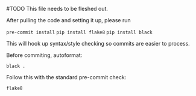 #TODO This file needs to be fleshed out.

After pulling the code and setting it up, please run

`pre-commit install`
`pip install flake8`
`pip install black`

This will hook up syntax/style checking so commits are easier to process.

Before commiting, autoformat:

`black .` 


Follow this with the standard pre-commit check:

`flake8`